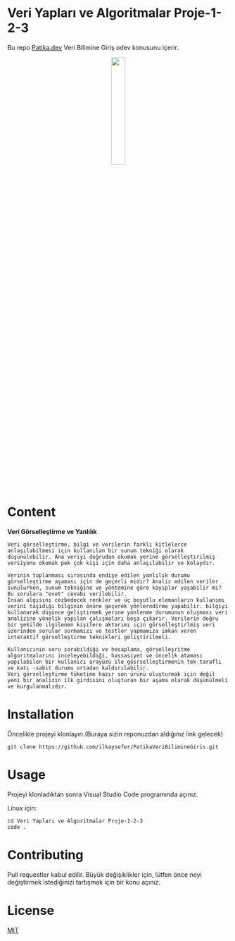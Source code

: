 # Veri Yapları ve Algoritmalar Proje-1-2-3
Bu repo [Patika.dev](https://www.patika.dev/tr) Veri Bilimine Giriş odev konusunu içerir.

<p align="center" width="100%">
    <img width="25%" src="https://global-uploads.webflow.com/6097e0eca1e87557da031fef/609859a191abe5d64b17fed3_Patika%20logo-p-500.png"> 
</p>

# Content

   
 **Veri Görselleştirme ve Yanlılık**

    Veri görselleştirme, bilgi ve verilerin farklı kitlelerce anlaşılabilmesi için kullanılan bir sunum tekniği olarak düşünülebilir. Ana veriyi doğrudan okumak yerine görselleştirilmiş versiyonu okumak pek çok kişi için daha anlaşılabilir ve kolaydır. 

    Verinin toplanması sırasında endişe edilen yanlılık durumu görselleştirme aşaması için de geçerli midir? Analiz edilen veriler sunulurken, sunum tekniğine ve yöntemine göre kayıplar yaşabilir mi? Bu sorulara "evet" cevabı verilebilir.
    İnsan algısını cezbedecek renkler ve üç boyutlu elemanların kullanımı verini taşıdığı bilginin önüne geçerek yönlerndirme yapabilir. bilgiyi kullanarak düşünce geliştirmek yerine yönlenme durumunun oluşması veri analizine yönelik yapılan çalışmaları boşa çıkarır. Verilerin doğru bir şekilde ilgilenen kişilere aktarımı için görselleştirlmiş veri üzerinden sorular sormamızı ve testler yapmamıza imkan veren interaktif görselleştirme teknikleri geliştirilmeli.

    Kullanıcının soru sorabildiği ve hesaplama, görselleşritme algoritmalarını inceleyebildiği, hassasiyet ve öncelik ataması yapılabilen bir kullanıcı arayüzü ile gösrselleştirmenin tek taraflı ve katı -sabit durumu ortadan kaldırılabilir. 
    Veri görselleştirme tüketime hazır son ürünü oluşturmak için değil yeni bir analizin ilk girdisini oluşturan bir aşama olarak düşünülmeli ve kurgulanmalıdır.
 

          
# Installation
Öncelikle projeyi klonlayın.(Buraya sizin reponuzdan aldığınız link gelecek)
```
git clone https://github.com/ilkaysefer/PatikaVeriBilimineGiris.git
```

# Usage

Projeyi klonladıktan sonra Visual Studio Code programında açınız.

Linux için:
```
cd Veri Yapları ve Algoritmalar Proje-1-2-3
code .
```

# Contributing

Pull requestler kabul edilir. Büyük değişiklikler için, lütfen önce neyi değiştirmek istediğinizi tartışmak için bir konu açınız.

# License
[MIT](https://choosealicense.com/licenses/mit/)
